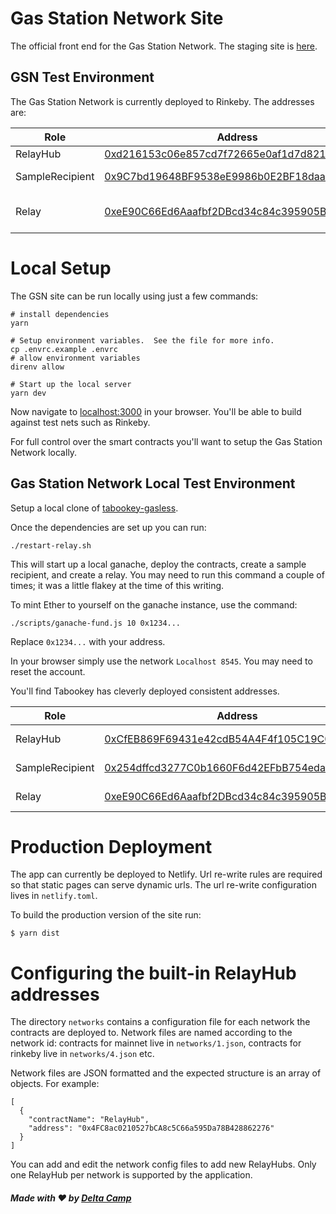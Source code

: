 # Gas Station Network Site

The official front end for the Gas Station Network.  The staging site is [here](https://gsn-staging.netlify.com).

## GSN Test Environment

The Gas Station Network is currently deployed to Rinkeby.  The addresses are:

| Role | Address | Description |
| ---- | ------- | ----------- |
| RelayHub | [0xd216153c06e857cd7f72665e0af1d7d82172f494](https://gsn-staging.netlify.com/relay-hubs/0x4FC8ac0210527bCA8c5C66a595Da78B428862276) | Main RelayHub contract |
| SampleRecipient | [0x9C7bd19648BF9538eE9986b0E2BF18daaA80601c](https://gsn-staging.netlify.com/recipients/0x9C7bd19648BF9538eE9986b0E2BF18daaA80601c) | Example contract that handles meta tx |
| Relay | [0xeE90C66Ed6Aaafbf2DBcd34c84c395905B5C8f20](https://gsn-staging.netlify.com/relay-hubs/0x4FC8ac0210527bCA8c5C66a595Da78B428862276/relay?relayUrl=https://rinkeby-01.gsn.openzeppelin.org) | Relay deployed to https://rinkeby-01.gsn.openzeppelin.org |

# Local Setup

The GSN site can be run locally using just a few commands:

```
# install dependencies
yarn
```

```
# Setup environment variables.  See the file for more info.
cp .envrc.example .envrc
# allow environment variables
direnv allow
```

```
# Start up the local server
yarn dev
```

Now navigate to [localhost:3000](http://localhost:3000) in your browser.  You'll be able to build against test nets such as Rinkeby.

For full control over the smart contracts you'll want to setup the Gas Station Network locally.

## Gas Station Network Local Test Environment

Setup a local clone of [tabookey-gasless](https://github.com/tabookey/tabookey-gasless).  

Once the dependencies are set up you can run:

```
./restart-relay.sh
```

This will start up a local ganache, deploy the contracts, create a sample recipient, and create a relay.  You may need to run this command a couple of times; it was a little flakey at the time of this writing.

To mint Ether to yourself on the ganache instance, use the command:

```
./scripts/ganache-fund.js 10 0x1234...
```

Replace `0x1234...` with your address.

In your browser simply use the network `Localhost 8545`.  You may need to reset the account.

You'll find Tabookey has cleverly deployed consistent addresses.

| Role | Address | Description |
| ---- | ------- | ----------- |
| RelayHub | [0xCfEB869F69431e42cdB54A4F4f105C19C080A601](http://localhost:3000/relay-hubs/0xCfEB869F69431e42cdB54A4F4f105C19C080A601) | Main RelayHub contract |
| SampleRecipient | [0x254dffcd3277C0b1660F6d42EFbB754edaBAbC2B](http://localhost:3000/recipients/0x254dffcd3277C0b1660F6d42EFbB754edaBAbC2B) | Example contract that handles meta tx |
| Relay | [0xeE90C66Ed6Aaafbf2DBcd34c84c395905B5C8f20](http://localhost:3000/relay-hubs/0xCfEB869F69431e42cdB54A4F4f105C19C080A601/relay?relayAddress=0xeE90C66Ed6Aaafbf2DBcd34c84c395905B5C8f20) | Relay deployed to http://localhost:8090 |

# Production Deployment

The app can currently be deployed to Netlify.  Url re-write rules are required so that static pages can serve dynamic urls.  The url re-write configuration lives in `netlify.toml`.

To build the production version of the site run:

```
$ yarn dist
```

# Configuring the built-in RelayHub addresses

The directory `networks` contains a configuration file for each network the contracts are deployed to.  Network files are named according to the network id: contracts for mainnet live in `networks/1.json`, contracts for rinkeby live in `networks/4.json` etc.

Network files are JSON formatted and the expected structure is an array of objects.  For example:

```
[
  {
    "contractName": "RelayHub",
    "address": "0x4FC8ac0210527bCA8c5C66a595Da78B428862276"
  }
]
```

You can add and edit the network config files to add new RelayHubs.  Only one RelayHub per network is supported by the application.

##### Made with :heart: by [Delta Camp](https://delta.camp)
